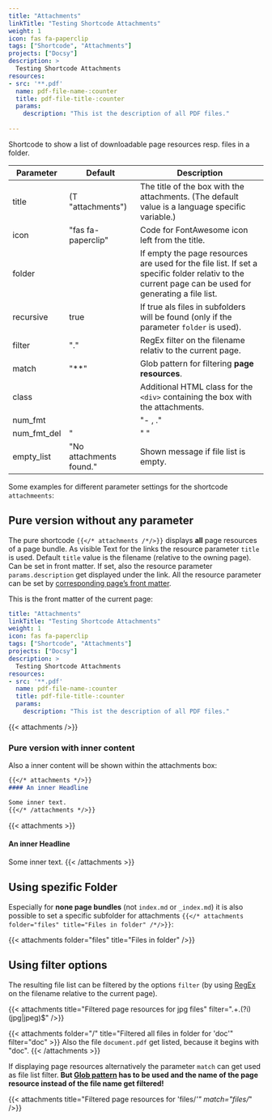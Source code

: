 ```yaml
---
title: "Attachments"
linkTitle: "Testing Shortcode Attachments"
weight: 1
icon: fas fa-paperclip
tags: ["Shortcode", "Attachments"]
projects: ["Docsy"]
description: >
  Testing Shortcode Attachments
resources:
- src: '**.pdf'
  name: pdf-file-name-:counter
  title: pdf-file-title-:counter
  params:
    description: "This ist the description of all PDF files."
  
---
```


Shortcode to show a list of downloadable page resources resp. files in a folder.

| Parameter        | Default    | Description  |
| ---------------- |------------| ------------|
| title | (T "attachments") | The title of the box with the attachments. (The default value is a language specific variable.)
| icon |  "fas fa-paperclip"| Code for FontAwesome icon left from the title.
| folder | | If empty the page resources are used for the file list. If set a specific folder relativ to the current page can be used for generating a file list.
| recursive |  true | If true als files in subfolders will be found (only if the parameter `folder` is used).
| filter | "." | RegEx filter on the filename relativ to the current page.
| match | "**" | Glob pattern for filtering __page resources__.
| class | | Additional HTML class for the `<div>` containing the box with the attachments.
| num_fmt |  | "- , ."| Parameter for formating file size (see [Hugo docs](https://gohugo.io/functions/numfmt/)).
| num_fmt_del | " | " "| Corresponding delimiter for parameter for formating file size (see [Hugo docs](https://gohugo.io/functions/numfmt/)).
| empty_list |  "No attachments found." | Shown message if file list is empty.

Some examples for different parameter settings for the shortcode `attachmeents`:

## Pure version without any parameter

The pure shortcode `{{</* attachments /*/>}}` displays __all__ page resources of a page bundle. As visible Text for the links the resource parameter `title` is used. Default `title` value is the filename (relative to the owning page). Can be set in front matter.
 If set, also the resource parameter `params.description` get displayed under the link. All the resource parameter can be set by [corresponding page’s front matter](https://gohugo.io/content-management/page-resources/#page-resources-metadata "Link to official Hugo docs").

This is the front matter of the current page:

```yaml
title: "Attachments"
linkTitle: "Testing Shortcode Attachments"
weight: 1
icon: fas fa-paperclip
tags: ["Shortcode", "Attachments"]
projects: ["Docsy"]
description: >
  Testing Shortcode Attachments
resources:
- src: '**.pdf'
  name: pdf-file-name-:counter
  title: pdf-file-title-:counter
  params:
    description: "This ist the description of all PDF files."
```

{{< attachments />}}

### Pure version with inner content

Also a inner content will be shown within the attachments box:
```md
{{</* attachments */>}}
#### An inner Headline

Some inner text.
{{</* /attachments */>}}
```

{{< attachments >}}
#### An inner Headline

Some inner text.
{{< /attachments >}}

## Using spezific Folder

Especially for __none page bundles__ (not `index.md` or `_index.md`) it is also possible to set a specific subfolder for attachments `{{</* attachments folder="files" title="Files in folder" /*/>}}`:

{{< attachments folder="files" title="Files in folder" />}}

## Using filter options

The resulting file list can be filtered by the options `filter` (by using [RegEx](https://gohugo.io/functions/findre/ "Docs from used Hugo function for RegEx filtering.") on the filename relative to the current page). 

{{< attachments title="Filtered page resources for jpg files" filter=".+\.(?i)(jpg|jpeg)$" />}}

{{< attachments folder="/" title="Filtered all files in folder for 'doc'" filter="doc" >}}
Also the file `document.pdf` get listed, because it begins with "doc".
{{< /attachments >}}

If displaying page resources alternatively the parameter `match` can get used as file list filter. __But [Glob pattern](https://gohugo.io/content-management/page-resources/#pattern-matching "Link to pattern examples") has to be used and the name of the page resource instead of the file name get filtered!__

{{< attachments title="Filtered page resources for 'files/*'" match="files/*" />}}
